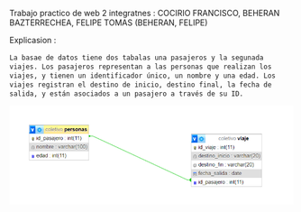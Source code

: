 Trabajo practico de web 2
integratnes : COCIRIO FRANCISCO, BEHERAN BAZTERRECHEA, FELIPE TOMAS (BEHERAN, FELIPE) 



Explicasion :

    La basae de datos tiene dos tabalas una pasajeros y la segunada viajes. Los pasajeros representan a las personas que realizan los viajes, y tienen un identificador único, un nombre y una edad. Los viajes registran el destino de inicio, destino final, la fecha de salida, y están asociados a un pasajero a través de su ID.

![IMAGEN DE EL DIAGRAMA](diagrama.png)
